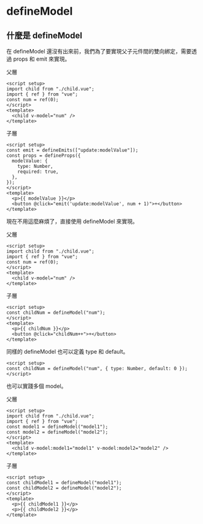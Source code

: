 # defineModel

## 什麼是 defineModel

在 defineModel 還沒有出來前，我們為了要實現父子元件間的雙向綁定，需要透過 props 和 emit 來實現。

父層

```vue
<script setup>
import child from "./child.vue";
import { ref } from "vue";
const num = ref(0);
</script>
<template>
  <child v-model="num" />
</template>
```

子層

```vue
<script setup>
const emit = defineEmits(["update:modelValue"]);
const props = defineProps({
  modelValue: {
    type: Number,
    required: true,
  },
});
</script>
<template>
  <p>{{ modelValue }}</p>
  <button @click="emit('update:modelValue', num + 1)">+</button>
</template>
```

現在不用這麼麻煩了，直接使用 defineModel 來實現。

父層

```vue
<script setup>
import child from "./child.vue";
import { ref } from "vue";
const num = ref(0);
</script>
<template>
  <child v-model="num" />
</template>
```

子層

```vue
<script setup>
const childNum = defineModel("num");
</script>
<template>
  <p>{{ childNum }}</p>
  <button @click="childNum++">+</button>
</template>
```

同樣的 defineModel 也可以定義 type 和 default。

```vue
<script setup>
const childNum = defineModel("num", { type: Number, default: 0 });
</script>
```

也可以實踐多個 model。

父層

```vue
<script setup>
import child from "./child.vue";
import { ref } from "vue";
const model1 = defineModel("model1");
const model2 = defineModel("model2");
</script>
<template>
  <child v-model:model1="model1" v-model:model2="model2" />
</template>
```

子層

```vue
<script setup>
const childModel1 = defineModel("model1");
const childModel2 = defineModel("model2");
</script>
<template>
  <p>{{ childModel1 }}</p>
  <p>{{ childModel2 }}</p>
</template>
```
